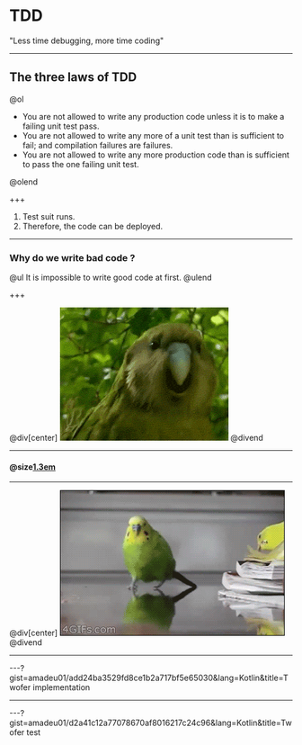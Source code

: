 
# TDD

"Less time debugging, more time coding"

---

## The three laws of TDD

@ol

- You are not allowed to write any production code unless it is to make a failing unit test pass.
- You are not allowed to write any more of a unit test than is sufficient to fail; and compilation failures are failures.
- You are not allowed to write any more production code than is sufficient to pass the one failing unit test.

@olend

+++

1. Test suit runs.
2. Therefore, the code can be deployed.

---

### Why do we write bad code ?

@ul
It is impossible to write good code at first.
@ulend

+++

@div[center]
![](assets/images/parrot2.gif)
@divend

---

#### @size[1.3em](Example)

---

@div[center]
![](assets/images/parrot.gif)
@divend

---

---?gist=amadeu01/add24ba3529fd8ce1b2a717bf5e65030&lang=Kotlin&title=Twofer implementation

---

---?gist=amadeu01/d2a41c12a77078670af8016217c24c96&lang=Kotlin&title=Twofer test
